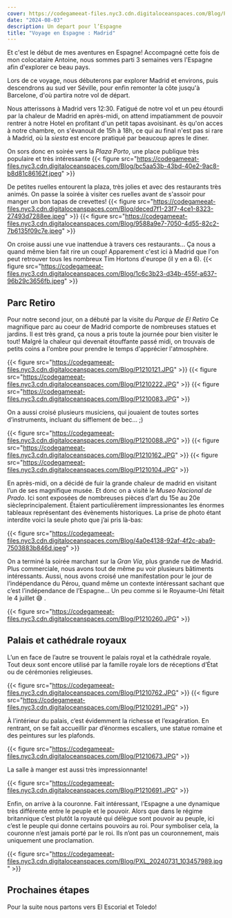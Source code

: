 ```yaml
---
cover: https://codegameeat-files.nyc3.cdn.digitaloceanspaces.com/Blog/P1210328.JPG
date: "2024-08-03"
description: Un depart pour l’Espagne
title: "Voyage en Espagne : Madrid"
---
```


Et c'est le début de mes aventures en Espagne! Accompagné cette fois de mon colocataire Antoine, nous sommes parti 3 semaines vers l'Espagne afin d'explorer ce beau pays.

Lors de ce voyage, nous débuterons par explorer Madrid et environs, puis descendrons au sud ver Séville, pour enfin remonter la côte jusqu'à Barcelone, d'où partira notre vol de départ.

Nous atterissons à Madrid vers 12:30. Fatigué de notre vol et un peu étourdi par la chaleur de Madrid en après-midi, on attend impatiamment de pouvoir rentrer à notre Hotel en profitant d'un petit tapas avoisinant. ès qu'on acces à notre chambre, on s'évanouit de 15h à 18h, ce qui au final n'est pas si rare à Madrid, où la *siesta* est encore pratiqué par beaucoup apres le diner.

On sors donc en soirée vers la *Plaza Porto*, une place publique très populaire et très intéressante
{{< figure src="https://codegameeat-files.nyc3.cdn.digitaloceanspaces.com/Blog/bc5aa53b-43bd-40e2-9ac8-b8d81c86162f.jpeg" >}}

De petites ruelles entourent la plaza, très jolies et avec des restaurants très animés. On passe la soirée à visiter ces ruelles avant de s'assoir pour manger un bon tapas de crevettes!
{{< figure src="https://codegameeat-files.nyc3.cdn.digitaloceanspaces.com/Blog/deced7f1-23f7-4ce1-8323-27493d7288ee.jpeg" >}}
{{< figure src="https://codegameeat-files.nyc3.cdn.digitaloceanspaces.com/Blog/9588a9e7-7050-4d55-82c2-7b6135f09c7e.jpeg" >}}

On croise aussi une vue inattendue à travers ces restaurants... Ça nous a quand même bien fait rire un coup! Apparement c'est ici à Madrid que l'on peut retrouver tous les nombreux Tim Hortons d'europe (il y en a 6). 
{{< figure src="https://codegameeat-files.nyc3.cdn.digitaloceanspaces.com/Blog/1c6c3b23-d34b-455f-a637-96b29c3656fb.jpeg" >}}

## Parc Retiro

Pour notre second jour, on a débuté par la visite du *Parque de El Retiro* Ce magnifique parc au coeur de Madrid comporte de nombreuses statues et jardins. Il est très grand, ça nous a pris toute la journée pour bien visiter le tout! Malgré la chaleur qui devenait étouffante passé midi, on trouvais de petits coins a l'ombre pour prendre le temps d'apprécier l'atmosphère.

{{< figure src="https://codegameeat-files.nyc3.cdn.digitaloceanspaces.com/Blog/P1210121.JPG" >}}
{{< figure src="https://codegameeat-files.nyc3.cdn.digitaloceanspaces.com/Blog/P1210222.JPG" >}}
{{< figure src="https://codegameeat-files.nyc3.cdn.digitaloceanspaces.com/Blog/P1210083.JPG" >}}

On a aussi croisé plusieurs musiciens, qui jouaient de toutes sortes d’instruments, incluant du sifflement de bec... ;)

{{< figure src="https://codegameeat-files.nyc3.cdn.digitaloceanspaces.com/Blog/P1210088.JPG" >}}
{{< figure src="https://codegameeat-files.nyc3.cdn.digitaloceanspaces.com/Blog/P1210162.JPG" >}}
{{< figure src="https://codegameeat-files.nyc3.cdn.digitaloceanspaces.com/Blog/P1210104.JPG" >}}

En après-midi, on a décidé de fuir la grande chaleur de madrid en visitant l’un de ses magnifique musée. Et donc on a visité  le *Museo Nacional de Prado*. Ici sont exposées de nombreuses pièces d’art du 15e au 20e siècleprincipalement. Étaient particulièrement iimpressionantes les énormes tableaux représentant des évènements historiques. La prise de photo étant interdite voici la seule photo que j’ai pris là-bas:

{{< figure src="https://codegameeat-files.nyc3.cdn.digitaloceanspaces.com/Blog/4a0e4138-92af-4f2c-aba9-7503883b846d.jpeg" >}}

On a terminé la soirée marchant sur la  *Gran Vía*,  plus grande rue de Madrid.  Plus commerciale, nous  avons tout de  même pu voir plusieurs bâtiments intéressants.
Aussi, nous avons croisé une manifestation pour le jour de l’indépendance du Pérou, quand même un contexte intéressant sachant que c’est l’indépendance de l’Espagne... Un peu comme si le Royaume-Uni fêtait le 4  juillet 😅 .

{{< figure src="https://codegameeat-files.nyc3.cdn.digitaloceanspaces.com/Blog/P1210260.JPG" >}}

## Palais et cathédrale royaux
L’un en face de l’autre se trouvent le palais royal et la cathédrale royale. Tout deux sont encore utilisé par la famille royale lors de réceptions d’État ou de cérémonies religieuses.

{{< figure src="https://codegameeat-files.nyc3.cdn.digitaloceanspaces.com/Blog/P1210762.JPG" >}}
{{< figure src="https://codegameeat-files.nyc3.cdn.digitaloceanspaces.com/Blog/P1210291.JPG" >}}

À l’intérieur du palais, c’est évidemment la richesse et l’exagération. En rentrant, on se fait accueillir par d’énormes escaliers, une statue romaine et des peintures sur les plafonds.

{{< figure src="https://codegameeat-files.nyc3.cdn.digitaloceanspaces.com/Blog/P1210673.JPG" >}}

La salle à manger est aussi très impressionnante!

{{< figure src="https://codegameeat-files.nyc3.cdn.digitaloceanspaces.com/Blog/P1210691.JPG" >}}

Enfin, on arrive à la couronne. Fait intéressant, l’Espagne a une dynamique très différente entre le peuple et le pouvoir. Alors que dans le régime britannique c’est plutôt la royauté qui délègue sont pouvoir au peuple, ici c’est le peuple qui donne certains pouvoirs au roi. Pour symboliser cela, la couronne n’est jamais porté par le roi. Ils n’ont pas un couronnement, mais uniquement une proclamation.

{{< figure src="https://codegameeat-files.nyc3.cdn.digitaloceanspaces.com/Blog/PXL_20240731_103457989.jpg" >}}

## Prochaines étapes
Pour la suite nous partons vers El Escorial et Toledo!
